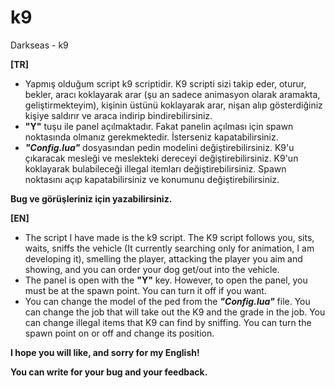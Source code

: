# k9
Darkseas - k9

<b>[TR]</b> <br/>
- Yapmış olduğum script k9 scriptidir. K9 scripti sizi takip eder, oturur, bekler, aracı koklayarak arar (şu an sadece animasyon olarak aramakta, geliştirmekteyim), kişinin üstünü koklayarak arar, nişan alıp gösterdiğiniz kişiye saldırır ve araca indirip bindirebilirsiniz.
- <b>"Y"</b> tuşu ile panel açılmaktadır. Fakat panelin açılması için spawn noktasında olmanız gerekmektedir. İsterseniz kapatabilirsiniz.
- <b><i>"Config.lua"</b></i> dosyasından pedin modelini değiştirebilirsiniz. K9'u çıkaracak mesleği ve meslekteki dereceyi değiştirebilirsiniz. K9'un koklayarak bulabileceği illegal itemları değiştirebilirsiniz. Spawn noktasını açıp kapatabilirsiniz ve konumunu değiştirebilirsiniz.

<b>Bug ve görüşleriniz için yazabilirsiniz.</b>


<b>[EN]</b> <br/>
- The script I have made is the k9 script. The K9 script follows you, sits, waits, sniffs the vehicle (It currently searching only for animation, I am developing it), smelling the player, attacking the player you aim and showing, and you can order your dog get/out into the vehicle.
- The panel is open with the <b>"Y"</b> key. However, to open the panel, you must be at the spawn point. You can turn it off if you want.
- You can change the model of the ped from the <b><i>"Config.lua"</b></i> file. You can change the job that will take out the K9 and the grade in the job. You can change illegal items that K9 can find by sniffing. You can turn the spawn point on or off and change its position.

<b>I hope you will like, and sorry for my English!</b>

<b>You can write for your bug and your feedback.</b>

